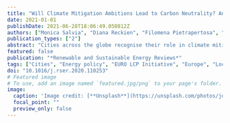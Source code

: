```yaml
---
title: "Will Climate Mitigation Ambitions Lead to Carbon Neutrality? An Analysis of the Local-Level Plans of 327 Cities in the EU"
date: 2021-01-01
publishDate: 2021-06-28T18:06:49.050812Z
authors: ["Monica Salvia", "Diana Reckien", "Filomena Pietrapertosa", "Peter Eckersley", "Niki-Artemis Spyridaki", "Anna Krook-Riekkola", "Marta Olazabal", "Sonia De Gregorio Hurtado", "Sofia G. Simoes", "Davide Geneletti", "Vincent Viguié", "Paris A. Fokaides", "Byron I. Ioannou", "Alexandros Flamos", "Maria Szalmane Csete", "Attila Buzasi", "Hans Orru", "Cheryl de Boer", "Aoife Foley", "Klavdija Rižnar", "Marko Matosović", "Mario V. Balzan", "Magdalena Smigaj", "Viera Baštáková", "Eva Streberova", "Nataša Belšak Šel", "Lana Coste", "Léa Tardieu", "Corinna Altenburg", "Eliska Krkoška Lorencová", "Kati Orru", "Anja Wejs", "Efren Feliu", "Jon Marco Church", "Stelios Grafakos", "Sergiu Vasilie", "Ivan Paspaldzhiev", "Oliver Heidrich"]
publication_types: ["2"]
abstract: "Cities across the globe recognise their role in climate mitigation and are acting to reduce carbon emissions. Knowing whether cities set ambitious climate and energy targets is critical for determining their contribution towards the global 1.5~° C target, partly because it helps to identify areas where further action is necessary. This paper presents a comparative analysis of the mitigation targets of 327 European cities, as declared in their local climate plans. The sample encompasses over 25% of the EU population and includes cities of all sizes across all Member States, plus the UK. The study analyses whether the type of plan, city size, membership of climate networks, and its regional location are associated with different levels of mitigation ambition. Results reveal that 78% of the cities have a GHG emissions reduction target. However, with an average target of 47%, European cities are not on track to reach the Paris Agreement: they need to roughly double their ambitions and efforts. Some cities are ambitious, e.g. 25% of our sample (81) aim to reach carbon neutrality, with the earliest target date being 2020.90% of these cities are members of the Climate Alliance and 75% of the Covenant of Mayors. City size is the strongest predictor for carbon neutrality, whilst climate network(s) membership, combining adaptation and mitigation into a single strategy, and local motivation also play a role. The methods, data, results and analysis of this study can serve as a reference and baseline for tracking climate mitigation ambitions across European and global cities."
featured: false
publication: "*Renewable and Sustainable Energy Reviews*"
tags: ["Cities", "Energy policy", "EURO LCP Initiative", "Europe", "Local climate plans", "Mitigation"]
doi: "10.1016/j.rser.2020.110253"
# Featured image
# To use, add an image named `featured.jpg/png` to your page's folder. 
image:
  caption: 'Image credit: [**Unsplash**](https://unsplash.com/photos/jdD8gXaTZsc)'
  focal_point: ""
  preview_only: false
---
```



